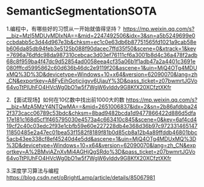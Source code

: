 # SemanticSegmentationSOTA
1.编程中，有哪些好的习惯从一开始就值得坚持？
https://mp.weixin.qq.com/s?__biz=MzI5MDUyMDIxNA==&mid=2247492506&idx=3&sn=a5b5249699e0ccbdabb5c3d44d967e3b&chksm=ec1c0e63db6b87751565fd1021a9cab58eb606da85db94feb3e5125b088f90dacec7ffd35f50&scene=0&xtrack=1&key=7696a76dfdc98da987310cebcac3d03ef76111cf6a3001b8d4c36a478f2adb68c8f959ba4f47dc9d52854ad0058eea4cf35a06b1f1adb47a2a4401c3691e080fffcd5995862c60d636b46dc2e9119f20&ascene=1&uin=MjQ4OTg4MDUxMQ%3D%3D&devicetype=Windows+10+x64&version=62090070&lang=zh_CN&exportkey=A8FyEihGotjcjigyv6UjauY%3D&pass_ticket=z07bwmrtJGVo64voTtPlUhFO4HVcWg0bO1w5f7WgW6vlddv9G8KfX20XCfztXKfr

2.【面试现场】如何在10亿数中找出前1000大的数 
https://mp.weixin.qq.com/s?__biz=MzA5MzY4NTQwMA==&mid=2651006837&idx=2&sn=2b86afdbba242f373cacc06789c53bdc&chksm=8bad9482bcda1d9477866422d886d5dfa17e181c168d5cf1f465795030e4573a4c663410c845&scene=0&key=6af4cd419cf2c40c03edc2f93e1cbfb59e60e227228db4e368d36b97c97233146514711850485e2a47ec01bea53f1582f8189f81b0d85cb8a12b4a89ffddb46801bbc5acb43ee338cf8ef45240d4e5dd&ascene=1&uin=MjQ4OTg4MDUxMQ%3D%3D&devicetype=Windows+10+x64&version=62090070&lang=zh_CN&exportkey=A%2BMvjAZnXvMj4AGHjQgSRdo%3D&pass_ticket=z07bwmrtJGVo64voTtPlUhFO4HVcWg0bO1w5f7WgW6vlddv9G8KfX20XCfztXKfr

3.深度学习算法与编程
https://blog.csdn.net/oBrightLamp/article/details/85067981

